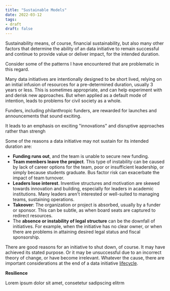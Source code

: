 ```yaml
---
title: "Sustainable Models"
date: 2022-03-12
tags:
- draft
draft: false
---
```


Sustainability means, of course, financial sustainability, but also many other factors that determine the ability of an data initiative to remain successful and continue to provide value or deliver impact, for the intended duration. 

Consider some of the patterns I have encountered that are problematic in this regard. 

Many data initiatives are intentionally designed to be short lived, relying on an initial infusion of resources for a pre-determined duration, usually 3 years or less. This is sometimes appropriate, and can help experiment with and derisk new approaches. But when applied as a default mode of intention, leads to problems for civil society as a whole.

Funders, including philanthropic funders, are rewarded for launches and announcements that sound exciting. 

It leads to an emphasis on exciting "innovations" and disruptive approaches rather than strengh 

Some of the reasons a data initiative may not sustain for its intended duration are: 
* **Funding runs out**, and the team is unable to secure new funding. 
* **Team members leave the project**. This type of instability can be caused by lack of career options for the team, poor or insufficient leadership, or simply because students graduate. Bus factor risk can exacerbate the impact of team turnover.
* **Leaders lose interest**. Inventive structures and motivation are skewed towards innovation and building, especially for leaders in academic institutions. Many leaders aren't interested or well-suited to managing teams, sustaining operations. 
* **Takeover**: The organization or project is absorbed, usually by a funder or sponsor. This can be subtle, as when board seats are captured to redirect resources. 
* The **absence or instability of legal structure** can be the downfall of initiatives. For example, when the initiative has no clear owner, or when there are problems in attaining desired legal status and fiscal sponsorship.

There are good reasons for an initiative to shut down, of course. It may have achieved its stated purpose. Or it may be unsuccessful due to an incorrect theory of change, or have become irrelevant. Whatever the cause, there are important considerations at the end of a data initiative [lifecycle](healthy-life-cycles.md).

**Resilience**

Lorem ipsum dolor sit amet, consetetur sadipscing elitrm
